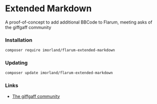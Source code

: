 # Extended Markdown

A proof-of-concept to add additional BBCode to Flarum, meeting asks of the giffgaff community
### Installation

```sh
composer require imorland/flarum-extended-markdown
```

### Updating

```sh
composer update imorland/flarum-extended-markdown
```

### Links

- [The giffgaff community](https://community.giffgaff.com)
